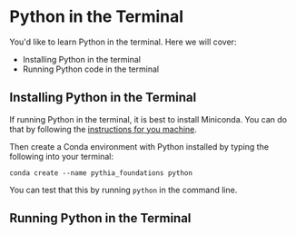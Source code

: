 # Python in the Terminal

You'd like to learn Python in the terminal. Here we will cover:

- Installing Python in the terminal
- Running Python code in the terminal

## Installing Python in the Terminal

If running Python in the terminal, it is best to install Miniconda. You can do that by following the [instructions for you machine](https://docs.conda.io/en/latest/miniconda.html).

Then create a Conda environment with Python installed by typing the following into your terminal:

```
conda create --name pythia_foundations python
```

You can test that this by running `python` in the command line.

## Running Python in the Terminal
